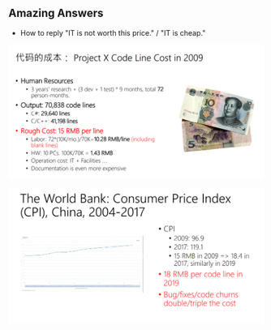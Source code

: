 

## Amazing Answers

+ How to reply "IT is not worth this price." / "IT is cheap."

![1568086188975](..\pic\project-cost.jpeg)

![1568086307985](..\pic\project-cost-2.jpeg)